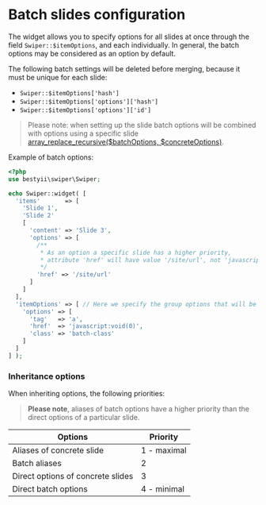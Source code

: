 # Batch slides configuration

The widget allows you to specify options for all slides at once through the field `Swiper::$itemOptions`, 
and each individually. 
In general, the batch options may be considered as an option by default.

The following batch settings will be deleted before merging,
because it must be unique for each slide:

* `Swiper::$itemOptions['hash']`
* `Swiper::$itemOptions['options']['hash']`
* `Swiper::$itemOptions['options']['id']`

> Please note: when setting up the slide batch options will be combined with options using a specific slide 
  [array_replace_recursive($batchOptions, $concreteOptions)](https://php.net/manual/ru/function.array-replace-recursive.php).

Example of batch options:

```PHP
<?php
use bestyii\swiper\Swiper;

echo Swiper::widget( [
  'items'       => [
    'Slide 1',
    'Slide 2'
    [
      'content' => 'Slide 3', 
      'options' => [
        /**
         * As an option a specific slide has a higher priority,
         * attribute 'href' will have value '/site/url', not 'javascript:void(0)'
         */
        'href' => '/site/url'
      ]
    ]
  ],
  'itemOptions' => [ // Here we specify the group options that will be applied to all slides
    'options' => [
      'tag'   => 'a',
      'href'  => 'javascript:void(0)',
      'class' => 'batch-class'
    ]
  ]
] );
```

### Inheritance options

When inheriting options, the following priorities:

> **Please note**, aliases of batch options have a higher priority than the direct options of a particular slide.

| Options                             | Priority         |
| ----------------------------------- | ---------------- |
| Aliases of concrete slide           | 1 - maximal      |
| Batch aliases                       | 2                |
| Direct options of concrete slides   | 3                |
| Direct batch options                | 4 - minimal      |

